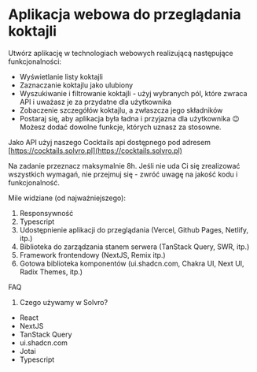 # Aplikacja webowa do przeglądania koktajli


Utwórz aplikację w technologiach webowych realizującą następujące funkcjonalności:

- Wyświetlanie listy koktajli
- Zaznaczanie koktajlu jako ulubiony
- Wyszukiwanie i filtrowanie koktajli - użyj wybranych pól, które zwraca API i uważasz je za przydatne dla użytkownika
- Zobaczenie szczegółów koktajlu, a zwłaszcza jego składników
- Postaraj się, aby aplikacja była ładna i przyjazna dla użytkownika 😉 Możesz dodać dowolne funkcje, których uznasz za stosowne.

Jako API użyj naszego Cocktails api dostępnego pod adresem [https://cocktails.solvro.pl](https://cocktails.solvro.pl)

Na zadanie przeznacz maksymalnie 8h. Jeśli nie uda Ci się zrealizować wszystkich wymagań, nie przejmuj się - zwróć uwagę na jakość kodu i funkcjonalność.

Mile widziane (od najważniejszego):

1. Responsywność
1. Typescript
1. Udostępnienie aplikacji do przeglądania (Vercel, Github Pages, Netlify, itp.)
1. Biblioteka do zarządzania stanem serwera (TanStack Query, SWR, itp.)
1. Framework frontendowy (NextJS, Remix itp.)
1. Gotowa biblioteka komponentów (ui.shadcn.com, Chakra UI, Next UI, Radix Themes, itp.)

FAQ

1. Czego używamy w Solvro?
- React
- NextJS
- TanStack Query
- ui.shadcn.com
- Jotai
- Typescript
